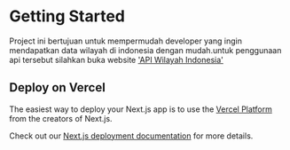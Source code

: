 # Getting Started

Project ini bertujuan untuk mempermudah developer yang ingin mendapatkan data wilayah di indonesia dengan mudah.untuk penggunaan api tersebut silahkan buka website ['API Wilayah Indonesia'](https://region-indonesia.vercel.app)

## Deploy on Vercel

The easiest way to deploy your Next.js app is to use the [Vercel Platform](https://vercel.com/new?utm_medium=default-template&filter=next.js&utm_source=create-next-app&utm_campaign=create-next-app-readme) from the creators of Next.js.

Check out our [Next.js deployment documentation](https://nextjs.org/docs/deployment) for more details.
